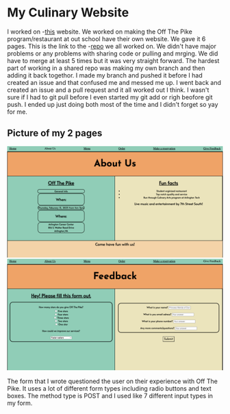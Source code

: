 # My Culinary Website

I worked on -[this](https://penrosian.github.io/culinary-website/) website. We worked on making the Off The Pike program/restaurant at out school have their own website. We gave it 6 pages. This is the link to the -[repo](https://github.com/Penrosian/culinary-website) we all worked on. We didn't have major problems or any problems with sharing code or pulling and mrging. We did have to merge at least 5 times but it was very straight forward. The hardest part of working in a shared repo was making my own branch and then adding it back togethor. I made my branch and pushed it before I had created an issue and that confused me and messed me up. I went back and created an issue and a pull request and it all worked out I think. I wasn't sure if I had to git pull before I even started my git add or righ beofore git push. I ended up just doing both most of the time and I didn't forget so yay for me.


## Picture of my 2 pages
![first page](../../image/about.png) 
![second page](../../image/feed.png)

The form that I wrote questioned the user on their experience with Off The Pike. It uses a lot of different form types including radio buttons and text boxes. The method type is POST and I used like 7 different input types in my form.

